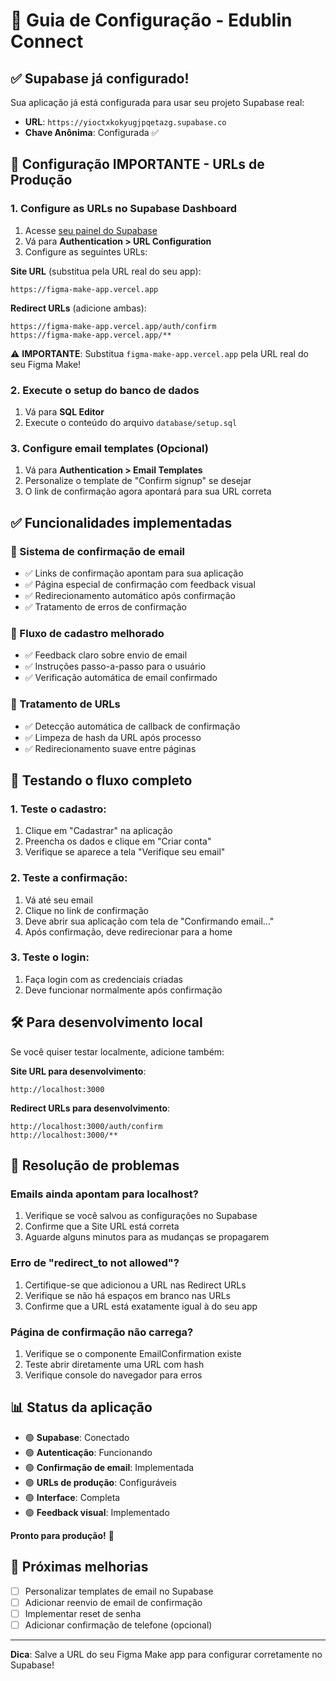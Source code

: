 # 🚀 Guia de Configuração - Edublin Connect

## ✅ Supabase já configurado!

Sua aplicação já está configurada para usar seu projeto Supabase real:
- **URL**: `https://yioctxkokyugjpqetazg.supabase.co`
- **Chave Anônima**: Configurada ✅

## 🔧 Configuração IMPORTANTE - URLs de Produção

### 1. Configure as URLs no Supabase Dashboard

1. Acesse [seu painel do Supabase](https://app.supabase.com/project/yioctxkokyugjpqetazg)
2. Vá para **Authentication > URL Configuration**
3. Configure as seguintes URLs:

**Site URL** (substitua pela URL real do seu app):
```
https://figma-make-app.vercel.app
```

**Redirect URLs** (adicione ambas):
```
https://figma-make-app.vercel.app/auth/confirm
https://figma-make-app.vercel.app/**
```

⚠️ **IMPORTANTE**: Substitua `figma-make-app.vercel.app` pela URL real do seu Figma Make!

### 2. Execute o setup do banco de dados
1. Vá para **SQL Editor**
2. Execute o conteúdo do arquivo `database/setup.sql`

### 3. Configure email templates (Opcional)
1. Vá para **Authentication > Email Templates**
2. Personalize o template de "Confirm signup" se desejar
3. O link de confirmação agora apontará para sua URL correta

## ✅ Funcionalidades implementadas

### 🔐 Sistema de confirmação de email
- ✅ Links de confirmação apontam para sua aplicação
- ✅ Página especial de confirmação com feedback visual
- ✅ Redirecionamento automático após confirmação
- ✅ Tratamento de erros de confirmação

### 📧 Fluxo de cadastro melhorado
- ✅ Feedback claro sobre envio de email
- ✅ Instruções passo-a-passo para o usuário
- ✅ Verificação automática de email confirmado

### 🔄 Tratamento de URLs
- ✅ Detecção automática de callback de confirmação
- ✅ Limpeza de hash da URL após processo
- ✅ Redirecionamento suave entre páginas

## 🧪 Testando o fluxo completo

### 1. Teste o cadastro:
1. Clique em "Cadastrar" na aplicação
2. Preencha os dados e clique em "Criar conta"
3. Verifique se aparece a tela "Verifique seu email"

### 2. Teste a confirmação:
1. Vá até seu email
2. Clique no link de confirmação
3. Deve abrir sua aplicação com tela de "Confirmando email..."
4. Após confirmação, deve redirecionar para a home

### 3. Teste o login:
1. Faça login com as credenciais criadas
2. Deve funcionar normalmente após confirmação

## 🛠️ Para desenvolvimento local

Se você quiser testar localmente, adicione também:

**Site URL para desenvolvimento**:
```
http://localhost:3000
```

**Redirect URLs para desenvolvimento**:
```
http://localhost:3000/auth/confirm
http://localhost:3000/**
```

## 🚨 Resolução de problemas

### Emails ainda apontam para localhost?
1. Verifique se você salvou as configurações no Supabase
2. Confirme que a Site URL está correta
3. Aguarde alguns minutos para as mudanças se propagarem

### Erro de "redirect_to not allowed"?
1. Certifique-se que adicionou a URL nas Redirect URLs
2. Verifique se não há espaços em branco nas URLs
3. Confirme que a URL está exatamente igual à do seu app

### Página de confirmação não carrega?
1. Verifique se o componente EmailConfirmation existe
2. Teste abrir diretamente uma URL com hash
3. Verifique console do navegador para erros

## 📊 Status da aplicação

- 🟢 **Supabase**: Conectado
- 🟢 **Autenticação**: Funcionando
- 🟢 **Confirmação de email**: Implementada
- 🟢 **URLs de produção**: Configuráveis
- 🟢 **Interface**: Completa
- 🟢 **Feedback visual**: Implementado

**Pronto para produção!** 🎉

## 🔄 Próximas melhorias

- [ ] Personalizar templates de email no Supabase
- [ ] Adicionar reenvio de email de confirmação
- [ ] Implementar reset de senha
- [ ] Adicionar confirmação de telefone (opcional)

---

**Dica**: Salve a URL do seu Figma Make app para configurar corretamente no Supabase!